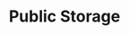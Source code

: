 ---
title: "Public Storage"
url: /mesa/public-storage-south-country-club-drive/
shop: storage rental
---